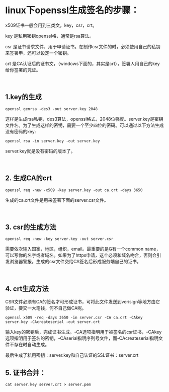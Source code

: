 # linux下openssl生成签名的步骤：

x509证书一般会用到三类文，key，csr，crt。

key 是私用密钥openssl格，通常是rsa算法。

csr 是证书请求文件，用于申请证书。在制作csr文件的时，必须使用自己的私钥来签署申，还可以设定一个密钥。

crt 是CA认证后的证书文，（windows下面的，其实是crt），签署人用自己的key给你签署的凭证。 

 

## 1.key的生成 

    openssl genrsa -des3 -out server.key 2048 

这样是生成rsa私钥，des3算法，openssl格式，2048位强度。server.key是密钥文件名。为了生成这样的密钥，需要一个至少四位的密码。可以通过以下方法生成没有密码的key:

    openssl rsa -in server.key -out server.key 


server.key就是没有密码的版本了。 

 

## 2. 生成CA的crt

    openssl req -new -x509 -key server.key -out ca.crt -days 3650 

生成的ca.crt文件是用来签署下面的server.csr文件。 

 

## 3. csr的生成方法

    openssl req -new -key server.key -out server.csr 

需要依次输入国家，地区，组织，email。最重要的是有一个common name，可以写你的名字或者域名。如果为了https申请，这个必须和域名吻合，否则会引发浏览器警报。生成的csr文件交给CA签名后形成服务端自己的证书。 

 

## 4. crt生成方法

CSR文件必须有CA的签名才可形成证书，可将此文件发送到verisign等地方由它验证，要交一大笔钱，何不自己做CA呢。
    
    openssl x509 -req -days 3650 -in server.csr -CA ca.crt -CAkey server.key -CAcreateserial -out server.crt

输入key的密钥后，完成证书生成。-CA选项指明用于被签名的csr证书，-CAkey选项指明用于签名的密钥，-CAserial指明序列号文件，而-CAcreateserial指明文件不存在时自动生成。

最后生成了私用密钥：server.key和自己认证的SSL证书：server.crt

## 5. 证书合并：
    
    cat server.key server.crt > server.pem
    